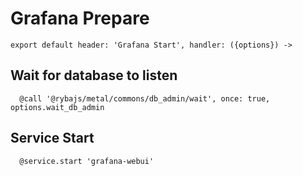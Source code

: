 
# Grafana Prepare

    export default header: 'Grafana Start', handler: ({options}) ->

## Wait for database to listen

      @call '@rybajs/metal/commons/db_admin/wait', once: true, options.wait_db_admin

## Service Start

      @service.start 'grafana-webui'
